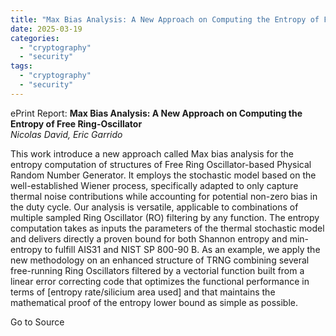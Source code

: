 ```yaml
---
title: "Max Bias Analysis: A New Approach on Computing the Entropy of Free Ring-Oscillator"
date: 2025-03-19
categories: 
  - "cryptography"
  - "security"
tags: 
  - "cryptography"
  - "security"
---
```


ePrint Report: **Max Bias Analysis: A New Approach on Computing the Entropy of Free Ring-Oscillator**  
_Nicolas David, Eric Garrido_

This work introduce a new approach called Max bias analysis for the entropy computation of structures of Free Ring Oscillator-based Physical Random Number Generator. It employs the stochastic model based on the well-established Wiener process, specifically adapted to only capture thermal noise contributions while accounting for potential non-zero bias in the duty cycle. Our analysis is versatile, applicable to combinations of multiple sampled Ring Oscillator (RO) filtering by any function. The entropy computation takes as inputs the parameters of the thermal stochastic model and delivers directly a proven bound for both Shannon entropy and min-entropy to fulfill AIS31 and NIST SP 800-90 B. As an example, we apply the new methodology on an enhanced structure of TRNG combining several free-running Ring Oscillators filtered by a vectorial function built from a linear error correcting code that optimizes the functional performance in terms of \[entropy rate/silicium area used\] and that maintains the mathematical proof of the entropy lower bound as simple as possible.

Go to Source
